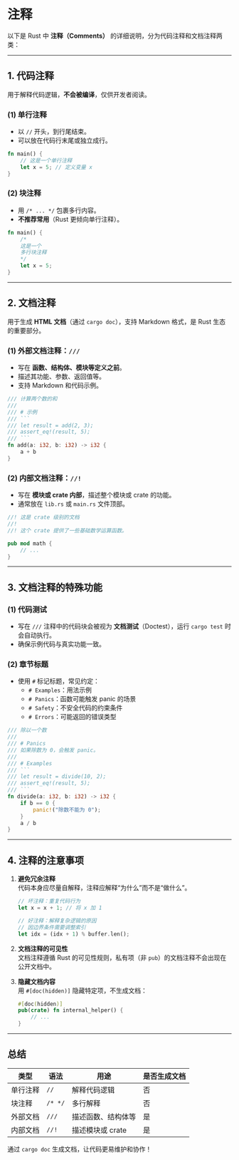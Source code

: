 # 注释

以下是 Rust 中 **注释（Comments）** 的详细说明，分为代码注释和文档注释两类：

---

## **1. 代码注释**

用于解释代码逻辑，**不会被编译**，仅供开发者阅读。

### **(1) 单行注释**

- 以 `//` 开头，到行尾结束。
- 可以放在代码行末尾或独立成行。

```rust
fn main() {
    // 这是一个单行注释
    let x = 5; // 定义变量 x
}
```

### **(2) 块注释**

- 用 `/* ... */` 包裹多行内容。
- **不推荐常用**（Rust 更倾向单行注释）。

```rust
fn main() {
    /*
    这是一个
    多行块注释
    */
    let x = 5;
}
```

---

## **2. 文档注释**

用于生成 **HTML 文档**（通过 `cargo doc`），支持 Markdown 格式，是 Rust 生态的重要部分。

### **(1) 外部文档注释：`///`**

- 写在 **函数、结构体、模块等定义之前**。
- 描述其功能、参数、返回值等。
- 支持 Markdown 和代码示例。

```rust
/// 计算两个数的和
/// 
/// # 示例
/// ```
/// let result = add(2, 3);
/// assert_eq!(result, 5);
/// ```
fn add(a: i32, b: i32) -> i32 {
    a + b
}
```

### **(2) 内部文档注释：`//!`**

- 写在 **模块或 crate 内部**，描述整个模块或 crate 的功能。
- 通常放在 `lib.rs` 或 `main.rs` 文件顶部。

```rust
//! 这是 crate 级别的文档
//! 
//! 这个 crate 提供了一些基础数学运算函数。

pub mod math {
    // ...
}
```

---

## **3. 文档注释的特殊功能**

### **(1) 代码测试**

- 写在 `///` 注释中的代码块会被视为 **文档测试**（Doctest），运行 `cargo test` 时会自动执行。
- 确保示例代码与真实功能一致。

### **(2) 章节标题**

- 使用 `#` 标记标题，常见约定：
  - `# Examples`：用法示例
  - `# Panics`：函数可能触发 panic 的场景
  - `# Safety`：不安全代码的约束条件
  - `# Errors`：可能返回的错误类型

```rust
/// 除以一个数
/// 
/// # Panics
/// 如果除数为 0，会触发 panic。
/// 
/// # Examples
/// ```
/// let result = divide(10, 2);
/// assert_eq!(result, 5);
/// ```
fn divide(a: i32, b: i32) -> i32 {
    if b == 0 {
        panic!("除数不能为 0");
    }
    a / b
}
```

---

## **4. 注释的注意事项**

1. **避免冗余注释**  
   代码本身应尽量自解释，注释应解释“为什么”而不是“做什么”。

   ```rust
   // 坏注释：重复代码行为
   let x = x + 1; // 将 x 加 1

   // 好注释：解释复杂逻辑的原因
   // 因边界条件需要调整索引
   let idx = (idx + 1) % buffer.len();
   ```

2. **文档注释的可见性**  
   文档注释遵循 Rust 的可见性规则，私有项（非 `pub`）的文档注释不会出现在公开文档中。

3. **隐藏文档内容**  
   用 `#[doc(hidden)]` 隐藏特定项，不生成文档：

   ```rust
   #[doc(hidden)]
   pub(crate) fn internal_helper() {
       // ...
   }
   ```

---

## **总结**

| 类型       | 语法      | 用途                   | 是否生成文档 |
|------------|-----------|------------------------|--------------|
| 单行注释   | `//`      | 解释代码逻辑           | 否           |
| 块注释     | `/* */`   | 多行解释               | 否           |
| 外部文档   | `///`     | 描述函数、结构体等     | 是           |
| 内部文档   | `//!`     | 描述模块或 crate       | 是           |

通过 `cargo doc` 生成文档，让代码更易维护和协作！
